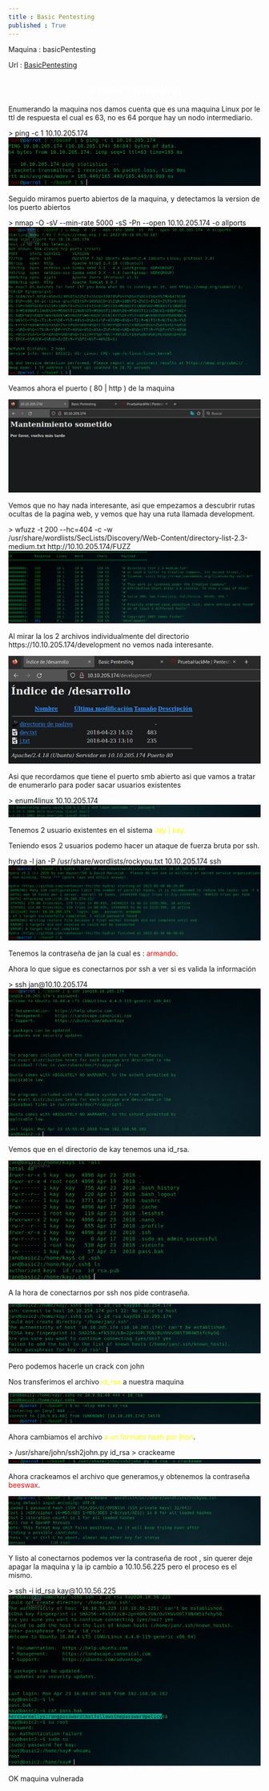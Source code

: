 ```yaml
---
title : Basic Pentesting
published : True
---
```

<p></p>

<p>Maquina : basicPentesting</p>
<p>Url : <a href="https://tryhackme.com/room/basicpentestingjt">BasicPentesting</a></p>
<p></p>

<h2><font color="white"><center># basicPentesting</center></font></h2>
<p>Enumerando la maquina nos damos cuenta que es una maquina Linux por le ttl de respuesta el cual es 63, no es 64 porque hay un nodo intermediario.</p>
> ping -c 1 10.10.205.174

<img src="/imgs/basicPentesting/basicPentesting0.jpg"/>
<p>Seguido miramos puerto abiertos de la maquina, y detectamos la version de los puerto abiertos</p>
> nmap -O -sV --min-rate 5000 -sS -Pn --open 10.10.205.174 -o allports
<img src="/imgs/basicPentesting/basicPentesting1.jpg"/>
<p>Veamos ahora el puerto ( 80 | http ) de la maquina</p>
<img src="/imgs/basicPentesting/basicPentesting2.jpg"/>
<p>Vemos que no hay nada interesante, asi que empezamos a descubrir rutas ocultas de la pagina web, y vemos que hay una ruta llamada development.</p>
> wfuzz -t 200 --hc=404 -c -w /usr/share/wordlists/SecLists/Discovery/Web-Content/directory-list-2.3-medium.txt http://10.10.205.174/FUZZ
<img src="/imgs/basicPentesting/basicPentesting3.jpg"/>
<p>Al mirar la los 2 archivos individualmente del directorio https://10.10.205.174/development no vemos nada interesante.</p>
<img src="/imgs/basicPentesting/basicPentesting4.jpg"/>
<p>Asi que recordamos que tiene el puerto smb abierto asi que vamos a tratar de enumerarlo para poder sacar usuarios existentes</p>
> enum4linux 10.10.205.174
<img src="/imgs/basicPentesting/basicPentesting5.jpg"/>
<p> Tenemos 2 usuario existentes en el sistema <font color="yellow">Jay | kay. </font></p>
<p> Teniendo esos 2 usuarios podemo hacer un ataque de fuerza bruta por ssh.</p>
hydra -l jan -P /usr/share/wordlists/rockyou.txt 10.10.205.174 ssh
<img src="/imgs/basicPentesting/basicPentesting6.jpg"/>
<p>Tenemos la contraseña de jan la cual es : <font color="red">armando</font>.</p>
<p>Ahora lo que sigue es conectarnos por ssh a ver si es valida la información</p>
> ssh jan@10.10.205.174 
<img src="/imgs/basicPentesting/basicPentesting7.jpg"/>
<p>Vemos que en el directorio de kay tenemos una id_rsa.</p>
<img src="/imgs/basicPentesting/basicPentesting8.jpg"/>
<p>A la hora de conectarnos por ssh nos pide contraseña.</p>
<img src="/imgs/basicPentesting/basicPentesting9.jpg"/>
<p>Pero podemos hacerle un crack con john</p>
<p>Nos transferimos el archivo <font color="yellow">id_rsa</font> a  nuestra maquina</p>
<img src="/imgs/basicPentesting/basicPentesting10.jpg"/>
<p>Ahora cambiamos el archivo <font color="yellow"> a un formato hash por jhon</font>.</p>
> /usr/share/john/ssh2john.py id_rsa  > crackeame
<img src="/imgs/basicPentesting/basicPentesting11.jpg"/>
<p>Ahora crackeamos el archivo que generamos,y obtenemos la contraseña <font color="red">beeswax</font>.</p>
<img src="/imgs/basicPentesting/basicPentesting12.jpg"/>
<p>Y listo al conectarnos podemos ver la contraseña de root , sin querer deje apagar la maquina y la ip cambio a 10.10.56.225 pero el proceso es el mismo.</p>
> ssh -i id_rsa kay@10.10.56.225
<img src="/imgs/basicPentesting/basicPentesting13.jpg"/>
<p>OK maquina vulnerada</p>
